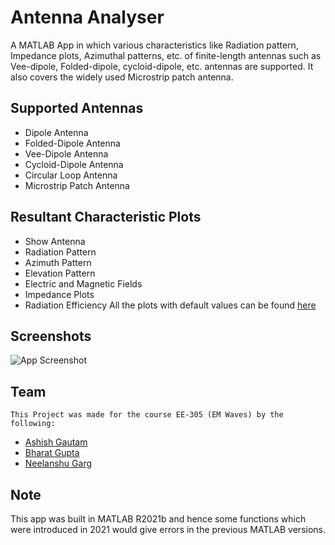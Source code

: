 
# Antenna Analyser

A MATLAB App in which various characteristics like Radiation pattern, Impedance plots, Azimuthal patterns, etc. of finite-length antennas such as Vee-dipole, Folded-dipole, cycloid-dipole, etc. antennas are supported. It also covers the widely used Microstrip patch antenna.


## Supported Antennas
- Dipole Antenna
- Folded-Dipole Antenna
- Vee-Dipole Antenna
- Cycloid-Dipole Antenna
- Circular Loop Antenna
- Microstrip Patch Antenna

## Resultant Characteristic Plots

- Show Antenna
- Radiation Pattern
- Azimuth Pattern
- Elevation Pattern
- Electric and Magnetic Fields
- Impedance Plots
- Radiation Efficiency
All the plots with default values can be found [here](https://drive.google.com/file/d/11QP35GiQJoWTvk9brPBc-FaFTQho1vDH/view?usp=sharing)


## Screenshots

![App Screenshot](https://drive.google.com/file/d/1zQ-gXdjJ8XT75Fs1u155UhDoqPtV-b-p/view?usp=sharing)


## Team
    This Project was made for the course EE-305 (EM Waves) by the following:
- [Ashish Gautam](https://github.com/geek-ash)
- [Bharat Gupta](https://github.com/Bharatkgupta)
- [Neelanshu Garg](https://github.com/Darkrevenger-crypto)

## Note

This app was built in MATLAB R2021b and hence some functions which were introduced in 2021 would give errors in the previous MATLAB versions.


